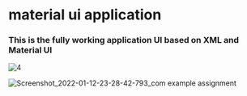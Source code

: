 # material ui application

### This is the fully working application UI based on XML and Material UI


![4](https://user-images.githubusercontent.com/73828505/149198468-7338ff50-27b4-45f4-a6ca-d825e31ea379.jpg)


![Screenshot_2022-01-12-23-28-42-793_com example assignment](https://user-images.githubusercontent.com/73828505/149197529-2dd7a373-001f-4947-8d45-9174ece502d2.jpg)

